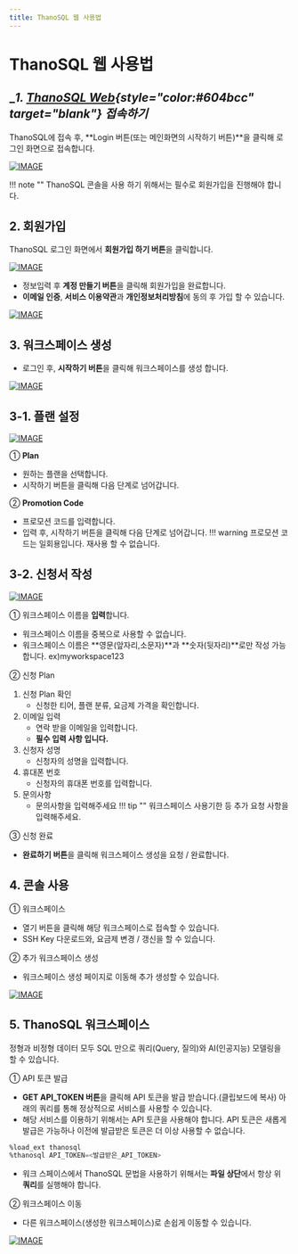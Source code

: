```yaml
---
title: ThanoSQL 웹 사용법
---
```


# __ThanoSQL 웹 사용법__

## __1. [ThanoSQL Web](https://www.thanosql.ai/){style="color:#604bcc" target="_blank"} 접속하기__

ThanoSQL에 접속 후, **Login 버튼(또는 메인화면의 시작하기 버튼)**을 클릭해 로그인 화면으로 접속합니다.

[![IMAGE](/ko/img/getting_started/img0.png)](/ko/img/getting_started/img0.png)

!!! note ""
      ThanoSQL 콘솔을 사용 하기 위해서는 필수로 회원가입을 진행해야 합니다.


## __2. 회원가입__

ThanoSQL 로그인 화면에서 **회원가입 하기 버튼**을 클릭합니다.

[![IMAGE](/ko/img/getting_started/img1.png)](/ko/img/getting_started/img1.png)

- 정보입력 후 **계정 만들기 버튼**을 클릭해 회원가입을 완료합니다.
- **이메일 인증**, **서비스 이용약관**과 **개인정보처리방침**에 동의 후 가입 할 수 있습니다.

[![IMAGE](/ko/img/getting_started/img2.png)](/ko/img/getting_started/img2.png)

## __3. 워크스페이스 생성__

- 로그인 후, **시작하기 버튼**을 클릭해 워크스페이스를 생성 합니다.

[![IMAGE](/ko/img/getting_started/img3.png)](/ko/img/getting_started/img3.png)

## __3-1. 플랜 설정__

[![IMAGE](/ko/img/getting_started/img4.png)](/ko/img/getting_started/img4.png)

① **Plan**

- 원하는 플랜을 선택합니다.
- 시작하기 버튼을 클릭해 다음 단계로 넘어갑니다.

② **Promotion Code**

- 프로모션 코드를 입력합니다.
- 입력 후, 시작하기 버튼을 클릭해 다음 단계로 넘어갑니다.
!!! warning
      프로모션 코드는 일회용입니다. 재사용 할 수 없습니다.

## __3-2. 신청서 작성__

[![IMAGE](/ko/img/getting_started/img5.png)](/ko/img/getting_started/img5.png)

① 워크스페이스 이름을 **입력**합니다.

- 워크스페이스 이름을 중복으로 사용할 수 없습니다.
- 워크스페이스 이름은 **영문(앞자리,소문자)**과 **숫자(뒷자리)**로만 작성 가능합니다. ex)myworkspace123

② 신청 Plan

1. 신청 Plan 확인
      - 신청한 티어, 플랜 분류, 요금제 가격을 확인합니다.
2. 이메일 입력
      - 연락 받을 이메일을 입력합니다.
      - **필수 입력 사항 입니다.**
3. 신청자 성명
      - 신청자의 성명을 입력합니다.
4. 휴대폰 번호
      - 신청자의 휴대폰 번호를 입력합니다.
5. 문의사항
      - 문의사항을 입력해주세요
!!! tip ""
      워크스페이스 사용기한 등 추가 요청 사항을 입력해주세요.

③ 신청 완료

- **완료하기 버튼**을 클릭해 워크스페이스 생성을 요청 / 완료합니다.

## __4. 콘솔 사용__

① 워크스페이스

- 열기 버튼을 클릭해 해당 워크스페이스로 접속할 수 있습니다.
- SSH Key 다운로드와, 요금제 변경 / 갱신을 할 수 있습니다.

② 추가 워크스페이스 생성

- 워크스페이스 생성 페이지로 이동해 추가 생성할 수 있습니다.

[![IMAGE](/ko/img/getting_started/img6.png)](/ko/img/getting_started/img6.png)

## __5. ThanoSQL 워크스페이스__

정형과 비정형 데이터 모두 SQL 만으로 쿼리(Query, 질의)와 AI(인공지능) 모델링을 할 수 있습니다.

① API 토큰 발급

- **GET API_TOKEN 버튼**을 클릭해 API 토큰을 발급 받습니다.(클립보드에 복사) 아래의 쿼리를 통해 정상적으로 서비스를 사용할 수 있습니다.
- 해당 서비스를 이용하기 위해서는 API 토큰을 사용해야 합니다. API 토큰은 새롭게 발급은 가능하나 이전에 발급받은 토큰은 더 이상 사용할 수 없습니다.
```sql
%load_ext thanosql
%thanosql API_TOKEN=<발급받은_API_TOKEN>
```
- 워크 스페이스에서 ThanoSQL 문법을 사용하기 위해서는 **파일 상단**에서 항상 위 **쿼리**를 실행해야 합니다.

② 워크스페이스 이동

- 다른 워크스페이스(생성한 워크스페이스)로 손쉽게 이동할 수 있습니다.

[![IMAGE](/ko/img/getting_started/img7.png)](/ko/img/getting_started/img7.png)
